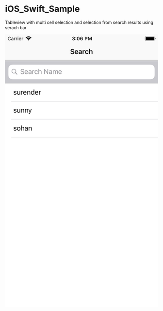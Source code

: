 # iOS_Swift_Sample


Tableview with multi cell selection and selection from search results using serach bar

![alt text](https://github.com/Mprogrammer2020/iOS_Swift_Sample/blob/master/Simulator%20Screen%20Shot%20-%20iPhone%208%20-%202019-08-21%20at%2015.06.11.png)
